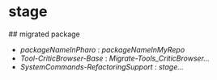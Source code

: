 # stage

## migrated package
* *packageNameInPharo* : *packageNameInMyRepo*
* *Tool-CriticBrowser-Base* : *Migrate-Tools_CriticBrowser...*
* *SystemCommands-RefactoringSupport* : *stage...*


